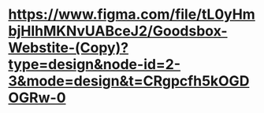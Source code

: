 # https://www.figma.com/file/tL0yHmbjHlhMKNvUABceJ2/Goodsbox-Webstite-(Copy)?type=design&node-id=2-3&mode=design&t=CRgpcfh5kOGDOGRw-0

